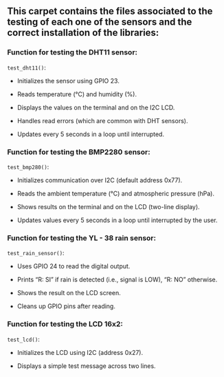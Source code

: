 ## This carpet contains the files associated to the testing of each one of the sensors and the correct installation of the libraries:

### Function for testing the DHT11 sensor: 

`test_dht11()`: 

- Initializes the sensor using GPIO 23.

- Reads temperature (°C) and humidity (%).

- Displays the values on the terminal and on the I2C LCD.

- Handles read errors (which are common with DHT sensors).

- Updates every 5 seconds in a loop until interrupted.

### Function for testing the BMP2280 sensor: 

`test_bmp280()`:

- Initializes communication over I2C (default address 0x77).

- Reads the ambient temperature (°C) and atmospheric pressure (hPa).

- Shows results on the terminal and on the LCD (two-line display).

- Updates values every 5 seconds in a loop until interrupted by the user.

### Function for testing the YL - 38 rain sensor:

`test_rain_sensor()`:

- Uses GPIO 24 to read the digital output.

- Prints “R: SI” if rain is detected (i.e., signal is LOW), “R: NO” otherwise.

- Shows the result on the LCD screen.

- Cleans up GPIO pins after reading.

### Function for testing the LCD 16x2: 

`test_lcd()`:

- Initializes the LCD using I2C (address 0x27).

- Displays a simple test message across two lines.
